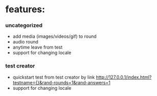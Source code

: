 # features:

### uncategorized

- add media (images/videos/gif) to round
- audio round
- anytime leave from test
- support for changing locale

### test creator

- quickstart test from test creator by link http://127.0.0.1/index.html?testname={}&rand-rounds=1&rand-answers=1
- support for changing locale
